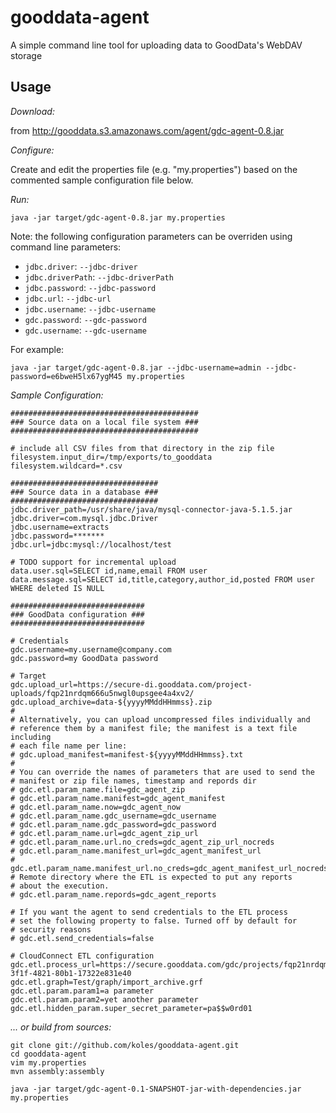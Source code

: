 # gooddata-agent

A simple command line tool for uploading data to GoodData's WebDAV storage

## Usage

*Download:*

from http://gooddata.s3.amazonaws.com/agent/gdc-agent-0.8.jar

*Configure:*

Create and edit the properties file (e.g. "my.properties") based on the commented sample configuration file below. 

*Run:*

    java -jar target/gdc-agent-0.8.jar my.properties

Note: the following configuration parameters can be overriden using
command line parameters:
  * `jdbc.driver`: `--jdbc-driver`
  * `jdbc.driverPath`: `--jdbc-driverPath`
  * `jdbc.password`: `--jdbc-password`
  * `jdbc.url`: `--jdbc-url`
  * `jdbc.username`: `--jdbc-username`
  * `gdc.password`: `--gdc-password`
  * `gdc.username`: `--gdc-username`

For example:

    java -jar target/gdc-agent-0.8.jar --jdbc-username=admin --jdbc-password=e6bweH5lx67ygM45 my.properties

*Sample Configuration:*

    ##########################################
    ### Source data on a local file system ###
    ##########################################

    # include all CSV files from that directory in the zip file
    filesystem.input_dir=/tmp/exports/to_gooddata
    filesystem.wildcard=*.csv

    #################################
    ### Source data in a database ###
    #################################
    jdbc.driver_path=/usr/share/java/mysql-connector-java-5.1.5.jar
    jdbc.driver=com.mysql.jdbc.Driver
    jdbc.username=extracts
    jdbc.password=*******
    jdbc.url=jdbc:mysql://localhost/test

    # TODO support for incremental upload
    data.user.sql=SELECT id,name,email FROM user
    data.message.sql=SELECT id,title,category,author_id,posted FROM user WHERE deleted IS NULL

    ##############################
    ### GoodData configuration ###
    ##############################

    # Credentials
    gdc.username=my.username@company.com
    gdc.password=my GoodData password

    # Target
    gdc.upload_url=https://secure-di.gooddata.com/project-uploads/fqp21nrdqm666u5nwgl0upsgee4a4xv2/
    gdc.upload_archive=data-${yyyyMMddHHmmss}.zip
    #
    # Alternatively, you can upload uncompressed files individually and
    # reference them by a manifest file; the manifest is a text file including
    # each file name per line:
    # gdc.upload_manifest=manifest-${yyyyMMddHHmmss}.txt
    #
    # You can override the names of parameters that are used to send the
    # manifest or zip file names, timestamp and repords dir
    # gdc.etl.param_name.file=gdc_agent_zip
    # gdc.etl.param_name.manifest=gdc_agent_manifest
    # gdc.etl.param_name.now=gdc_agent_now
    # gdc.etl.param_name.gdc_username=gdc_username
    # gdc.etl.param_name.gdc_password=gdc_password
    # gdc.etl.param_name.url=gdc_agent_zip_url
    # gdc.etl.param_name.url.no_creds=gdc_agent_zip_url_nocreds
    # gdc.etl.param_name.manifest_url=gdc_agent_manifest_url
    # gdc.etl.param_name.manifest_url.no_creds=gdc_agent_manifest_url_nocreds
    # Remote directory where the ETL is expected to put any reports
    # about the execution.
    # gdc.etl.param_name.repords=gdc_agent_reports

    # If you want the agent to send credentials to the ETL process
    # set the following property to false. Turned off by default for
    # security reasons
    # gdc.etl.send_credentials=false

    # CloudConnect ETL configuration
    gdc.etl.process_url=https://secure.gooddata.com/gdc/projects/fqp21nrdqm666u5nwgl0upsgee4a4xv2/dataload/processes/5f4b4ca9-3f1f-4821-80b1-17322e831e40
    gdc.etl.graph=Test/graph/import_archive.grf
    gdc.etl.param.param1=a parameter
    gdc.etl.param.param2=yet another parameter
    gdc.etl.hidden_param.super_secret_parameter=pa$$w0rd01


*... or build from sources:*

    git clone git://github.com/koles/gooddata-agent.git
    cd gooddata-agent
    vim my.properties
    mvn assembly:assembly
    
    java -jar target/gdc-agent-0.1-SNAPSHOT-jar-with-dependencies.jar my.properties
